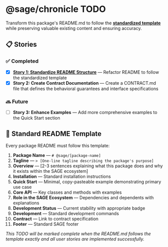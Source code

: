 # @sage/chronicle TODO

Transform this package's README.md to follow the **[standardized template](../../DOCS/PACKAGE_README_TEMPLATE.md)** while preserving valuable existing content and ensuring accuracy.

## 📋 Stories

### ✅ Completed
- [x] **[Story 1: Standardize README Structure](./STORY-1-standardize-readme.md)** — Refactor README to follow the standardized template
- [x] **Story 2: Create Contract Documentation** — Create a CONTRACT.md file that defines the behavioral guarantees and interface specifications

### 🔜 Future
- [ ] **Story 3: Enhance Examples** — Add more comprehensive examples to the Quick Start section

## 📄 Standard README Template

Every package README must follow this template:

1. **Package Name** — `# @sage/[package-name]`
2. **Tagline** — `> [One-line tagline describing the package's purpose]`
3. **Overview** — [2-3 sentences explaining what this package does and why it exists within the SAGE ecosystem]
4. **Installation** — Standard installation instructions
5. **Quick Start** — Minimal, copy-pasteable example demonstrating primary use case
6. **Core API** — Key classes and methods with examples
7. **Role in the SAGE Ecosystem** — Dependencies and dependents with explanations
8. **Development Status** — Current stability with appropriate badge
9. **Development** — Standard development commands
10. **Contract** — Link to contract specification
11. **Footer** — Standard SAGE footer

*This TODO will be marked complete when the README.md follows the template exactly and all user stories are implemented successfully.*
